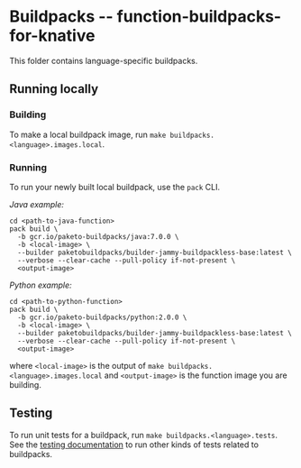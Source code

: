 # Buildpacks -- function-buildpacks-for-knative

This folder contains language-specific buildpacks. 

## Running locally

### Building
To make a local buildpack image, run `make buildpacks.<language>.images.local`.

### Running
To run your newly built local buildpack, use the `pack` CLI. 

_Java example:_ 
```
cd <path-to-java-function>
pack build \
  -b gcr.io/paketo-buildpacks/java:7.0.0 \
  -b <local-image> \
  --builder paketobuildpacks/builder-jammy-buildpackless-base:latest \
  --verbose --clear-cache --pull-policy if-not-present \
  <output-image>
```

_Python example:_ 
```
cd <path-to-python-function>
pack build \
  -b gcr.io/paketo-buildpacks/python:2.0.0 \
  -b <local-image> \
  --builder paketobuildpacks/builder-jammy-buildpackless-base:latest \
  --verbose --clear-cache --pull-policy if-not-present \
  <output-image>
```

where `<local-image>` is the output of `make buildpacks.<language>.images.local` 
and `<output-image>` is the function image you are building. 

## Testing

To run unit tests for a buildpack, run `make buildpacks.<language>.tests`. See the [testing documentation](/tests/README.md) to run other kinds of tests related to buildpacks.